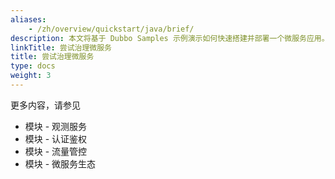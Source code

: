 ```yaml
---
aliases:
    - /zh/overview/quickstart/java/brief/
description: 本文将基于 Dubbo Samples 示例演示如何快速搭建并部署一个微服务应用。
linkTitle: 尝试治理微服务
title: 尝试治理微服务
type: docs
weight: 3
---
```




更多内容，请参见
* 模块 - 观测服务
* 模块 - 认证鉴权
* 模块 - 流量管控
* 模块 - 微服务生态